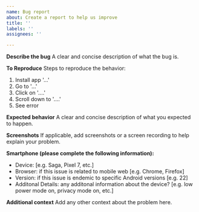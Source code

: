 ```yaml
---
name: Bug report
about: Create a report to help us improve
title: ''
labels: ''
assignees: ''

---
```


**Describe the bug**
A clear and concise description of what the bug is.

**To Reproduce**
Steps to reproduce the behavior:
1. Install app '...'
2. Go to '...'
3. Click on '....'
4. Scroll down to '....'
5. See error

**Expected behavior**
A clear and concise description of what you expected to happen.

**Screenshots**
If applicable, add screenshots or a screen recording to help explain your problem.

**Smartphone (please complete the following information):**
 - Device: [e.g. Saga, Pixel 7, etc.]
 - Browser: if this issue is related to mobile web [e.g. Chrome, Firefox]
 - Version: if this issue is endemic to specific Android versions [e.g. 22]
 - Additonal Details: any additonal information about the device? [e.g. low power mode on, privacy mode on, etc.]

**Additional context**
Add any other context about the problem here.
